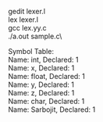gedit lexer.l\
lex lexer.l\
gcc lex.yy.c\
./a.out sample.c\

Symbol Table:\
Name: int, Declared: 1\
Name: x, Declared: 1\
Name: float, Declared: 1\
Name: y, Declared: 1\
Name: z, Declared: 1\
Name: char, Declared: 1\
Name: Sarbojit, Declared: 1
